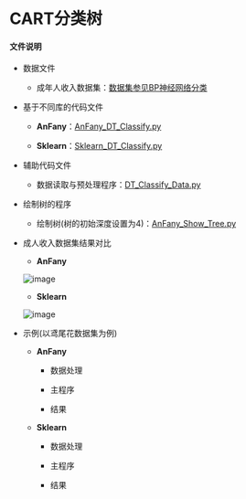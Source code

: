 # CART分类树


#### 文件说明
 
 + 数据文件

     + 成年人收入数据集：[数据集参见BP神经网络分类](https://github.com/Anfany/Machine-Learning-for-Beginner-by-Python3/tree/master/BPNN/BPNN_Classify)
   
 
+ 基于不同库的代码文件
 
     - **AnFany**：[AnFany_DT_Classify.py](https://github.com/Anfany/Machine-Learning-for-Beginner-by-Python3/blob/master/Decision%20Tree/DT_Classify/AnFany_DT_Classify.py)
     
 
     - **Sklearn**：[Sklearn_DT_Classify.py]()

    
 + 辅助代码文件

      - 数据读取与预处理程序：[DT_Classify_Data.py](https://github.com/Anfany/Machine-Learning-for-Beginner-by-Python3/blob/master/Decision%20Tree/DT_Classify/DT_Classify_Data.py)
      
 + 绘制树的程序
 
      - 绘制树(树的初始深度设置为4)：[AnFany_Show_Tree.py](https://github.com/Anfany/Machine-Learning-for-Beginner-by-Python3/blob/master/Decision%20Tree/DT_Classify/AnFany_Show_Tree.py)
 
 
 + 成人收入数据集结果对比
  
      - **AnFany**
       
      ![image](https://github.com/Anfany/Machine-Learning-for-Beginner-by-Python3/blob/master/Decision%20Tree/DT_Classify/anfan_adult.png)
       
      - **Sklearn**
       
      ![image](https://github.com/Anfany/Machine-Learning-for-Beginner-by-Python3/blob/master/Decision%20Tree/DT_Classify/sklearn_adult.png)
       
 +  示例(以鸢尾花数据集为例)     
 
    - **AnFany**
    
       - 数据处理
       
       - 主程序
       
       - 结果
       
    - **Sklearn**
    
       - 数据处理
       
       - 主程序
       
       - 结果
             
       
       
       
       
       
       
       
       
       
       
       
       
       
       
       
       
       
